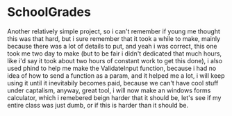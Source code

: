 # SchoolGrades
Another relatively simple project, so i can't remember if young me thought this was that hard, but i sure remember that it took a while to make, mainly because there was a lot of details to put, and yeah i was correct, this one took me two day to make (but to be fair i didn't dedicated that much hours, like i'd say it took about two hours of constant work to get this done), i also used phind to help me make the ValidateInput function, because i had no idea of how to send a function as a param, and it helped me a lot, i will keep using it until it inevitabily becomes paid, because we can't have cool stuff under captalism, anyway, great tool, i will now make an windows forms calculator, which i remebered beign harder that it should be, let's see if my entire class was just dumb, or if this is harder than it should be.